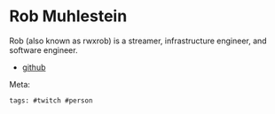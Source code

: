 # Rob Muhlestein

Rob (also known as rwxrob) is a streamer, infrastructure engineer, and software
engineer.

- [github](https://github.com/rwxrob)

Meta:

    tags: #twitch #person

